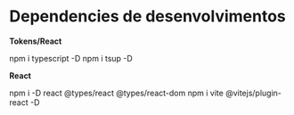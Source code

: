 # Dependencies de desenvolvimentos

**Tokens/React**

npm i typescript -D
npm i tsup -D

**React**

npm i -D react @types/react @types/react-dom
npm i vite @vitejs/plugin-react -D
